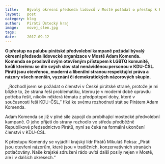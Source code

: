 ```yaml
---
title:	  Bývalý okresní předseda lidovců v Mostě požádal o přestup k Pirátům
layout:	  post
category: blog
author:	  Piráti Ústecký kraj
image:	  novej_clen.jpg
tags:
date:	  2017-09-12
---
```




**O přestup na palubu pirátské předvolební kampaně požádal bývalý okresní předseda lidovecké organizace v Mostě Adam Komenda. Komenda se proslavil svým otevřeným přístupem k LGBTQ komunitě, kvůli kterému se dle svých slov stal nenáviděnou personou v KDU-ČSL. Piráti jsou otevřenou, moderní a liberální stranou respektující práva a názory všech menšin, vyznání či demokratických názorových skupin.** 


 
„Rozhodl jsem se požádat o členství v České pirátské straně, protože je mi blízké to, že strana řeší problematiku, kterou je v moderní době opravdu potřeba řešit, nikoliv některá témata z předpotopní doby, které v současnosti řeší KDU-ČSL,” říká ke svému rozhodnutí stát se Pirátem Adam Komenda.
 

Adam Komenda se již v plné síle zapojil do probíhající mostecké předvolební kampaně. O jeho přijetí do strany rozhodlo ve středu předběžně Republikové předsednictvo Pirátů, nyní se čeká na formální ukončení členství v KDU-ČSL.


K přestupu Komendy se vyjádřil krajský lídr Pirátů Mikuláš Peksa: „Piráti jsou otevřeni názorům, které jsou v tradičních, konzervativních stranách potlačovány. Naše krajské sdružení rádo uvítá další posily nejen v Mostě, ale i v dalších okresech.“


